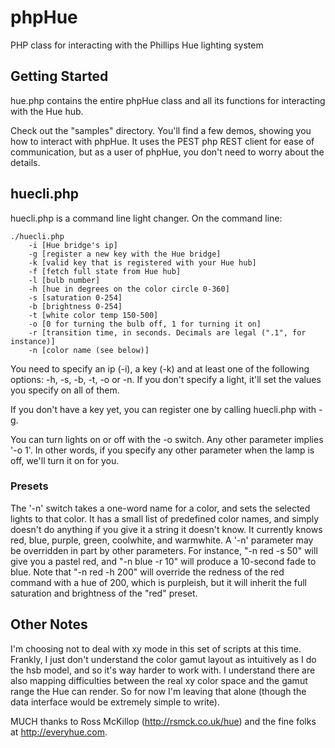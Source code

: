 phpHue
======

PHP class for interacting with the Phillips Hue lighting system

Getting Started
---------------

hue.php contains the entire phpHue class and all its functions for interacting with the Hue hub.

Check out the "samples" directory. You'll find a few demos, showing you how to interact with phpHue. It uses the PEST php REST client for ease of communication, but as a user of phpHue, you don't need to worry about the details.

huecli.php
------------

huecli.php is a command line light changer. On the command line:

    ./huecli.php
        -i [Hue bridge's ip]
        -g [register a new key with the Hue bridge]
        -k [valid key that is registered with your Hue hub]
        -f [fetch full state from Hue hub]
        -l [bulb number]
        -h [hue in degrees on the color circle 0-360]
        -s [saturation 0-254]
        -b [brightness 0-254]
        -t [white color temp 150-500]
        -o [0 for turning the bulb off, 1 for turning it on]
        -r [transition time, in seconds. Decimals are legal (".1", for instance)]
        -n [color name (see below)]

You need to specify an ip (-i), a key (-k) and at least one of the following options: -h, -s, -b, -t, -o or -n. If you don't specify a light, it'll set the values you specify on all of them.

If you don't have a key yet, you can register one by calling huecli.php with -g.

You can turn lights on or off with the -o switch. Any other parameter implies '-o 1'. In other words, if you specify any other parameter when the lamp is off, we'll turn it on for you.

### Presets ###

The '-n' switch takes a one-word name for a color, and sets the selected lights to that color. It has a small list of predefined color names, and simply doesn't do anything if you give it a string it doesn't know. It currently knows red, blue, purple, green, coolwhite, and warmwhite. A '-n' parameter may be overridden in part by other parameters. For instance, "-n red -s 50" will give you a pastel red, and "-n blue -r 10" will produce a 10-second fade to blue. Note that "-n red -h 200" will override the redness of the red command with a hue of 200, which is purpleish, but it will inherit the full saturation and brightness of the "red" preset.

Other Notes
-----------

I'm choosing not to deal with xy mode in this set of scripts at this time. Frankly, I just don't understand the color gamut layout as intuitively as I do the hsb model, and so it's way harder to work with. I understand there are also mapping difficulties between the real xy color space and the gamut range the Hue can render. So for now I'm leaving that alone (though the data interface would be extremely simple to write).

MUCH thanks to Ross McKillop (http://rsmck.co.uk/hue) and the fine folks at http://everyhue.com.

